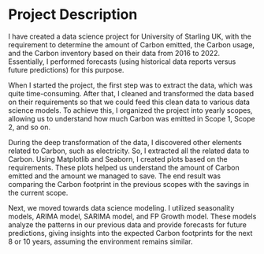 # Project Description



I have created a data science project for University of Starling UK, with the requirement to determine the amount of Carbon emitted, the Carbon usage, and the Carbon inventory based on their data from 2016 to 2022. Essentially, I performed forecasts (using historical data reports versus future predictions) for this purpose.

When I started the project, the first step was to extract the data, which was quite time-consuming. After that, I cleaned and transformed the data based on their requirements so that we could feed this clean data to various data science models. To achieve this, I organized the project into yearly scopes, allowing us to understand how much Carbon was emitted in Scope 1, Scope 2, and so on.

During the deep transformation of the data, I discovered other elements related to Carbon, such as electricity. So, I extracted all the related data to Carbon. Using Matplotlib and Seaborn, I created plots based on the requirements. These plots helped us understand the amount of Carbon emitted and the amount we managed to save. The end result was comparing the Carbon footprint in the previous scopes with the savings in the current scope.

Next, we moved towards data science modeling. I utilized seasonality models, ARIMA model, SARIMA model, and FP Growth model. These models analyze the patterns in our previous data and provide forecasts for future predictions, giving insights into the expected Carbon footprints for the next 8 or 10 years, assuming the environment remains similar.

